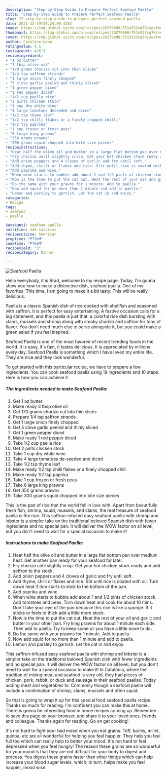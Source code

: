 ```yaml
---
description: "Step-by-Step Guide to Prepare Perfect Seafood Paella"
title: "Step-by-Step Guide to Prepare Perfect Seafood Paella"
slug: 15-step-by-step-guide-to-prepare-perfect-seafood-paella
date: 2021-12-19T20:24:09.435Z
image: https://img-global.cpcdn.com/recipes/26279698/751x532cq70/seafood-paella-recipe-main-photo.jpg
thumbnail: https://img-global.cpcdn.com/recipes/26279698/751x532cq70/seafood-paella-recipe-main-photo.jpg
cover: https://img-global.cpcdn.com/recipes/26279698/751x532cq70/seafood-paella-recipe-main-photo.jpg
author: Caroline Lowe
ratingvalue: 4.5
reviewcount: 42613
recipeingredient:
- "1 oz butter"
- "3 tbsp olive oil"
- "170 grams chorizo cut into thin slices"
- "1/4 tsp saffron strands"
- "1 large onion finely chopped"
- "5 clove garlic peeled and thinly sliced"
- "1 green pepper diced"
- "1 red pepper diced"
- "1/2 cup paella rice"
- "2 pints chicken stock"
- "1 cup dry white wine"
- "4 large tomatoes deseeded and diced"
- "1/2 tsp thyme leaf"
- "1/2 tsp chilli flakes or a finely chopped chilli"
- "1/2 tsp paprika"
- "1 cup frozen or fresh peas"
- "6 large king prawns"
- "350 grams prawns"
- "300 grams squid chopped into bite size pieces"
recipeinstructions:
- "Heat half the olive oil and butter in a large flat bottom pan over medium heat. Get another pan ready for your seafood for later."
- "Fry chorizo until slightly crisp. Get your hot chicken stock ready and add saffron to the stock."
- "Add onion peppers and 4 cloves of garlic and fry until soft."
- "Add thyme, chilli or flakes and rice. Stir until rice is coated with oil. Turn down heat if rice starts to stick to the bottom of the pan."
- "Add paprika and wine."
- "When wine starts to bubble add about 1 and 1/2 pints of chicken stock. Add tomatoes and peas. Turn down heat and cook for about 10 mins. Don&#39;t take your eye of the pan because this rice is like a sponge. If it sticks or feels to thick add a little more stock."
- "Now is the time to put the cat out. Heat the rest of your oil and garlic and butter in your other pan. Fry king prawns for about 1 minute each side. Then add to paella. Try to keep some oil you have a little more to do."
- "Do the same with your prawns for 1 minute. Add to paella."
- "Now add squid for no more than 1 minute and add to paella."
- "Lemon and parsley to garnish. Let the cat in and enjoy."
categories:
- Recipe
tags:
- seafood
- paella

katakunci: seafood paella 
nutrition: 244 calories
recipecuisine: American
preptime: "PT34M"
cooktime: "PT60M"
recipeyield: "3"
recipecategory: Dinner

---
```



![Seafood Paella](https://img-global.cpcdn.com/recipes/26279698/751x532cq70/seafood-paella-recipe-main-photo.jpg)

Hello everybody, it is Brad, welcome to my recipe page. Today, I'm gonna show you how to make a distinctive dish, seafood paella. One of my favorites. This time, I am going to make it a bit tasty. This will be really delicious.

Paella is a classic Spanish dish of rice cooked with shellfish and seasoned with saffron. It is perfect for easy entertaining. A festive occasion calls for a big statement, and this paella is just that: a colorful rice dish bursting with clams, mussels and shrimp along with smoky chorizo and saffron for tons of flavor. You don&#39;t need much else to serve alongside it, but you could make a green salad if you feel inspired.

Seafood Paella is one of the most favored of recent trending foods in the world. It is easy, it's fast, it tastes delicious. It is appreciated by millions every day. Seafood Paella is something which I have loved my entire life. They are nice and they look wonderful.


To get started with this particular recipe, we have to prepare a few ingredients. You can cook seafood paella using 19 ingredients and 10 steps. Here is how you can achieve it.

<!--inarticleads1-->

##### The ingredients needed to make Seafood Paella:

1. Get 1 oz butter
1. Make ready 3 tbsp olive oil
1. Get 170 grams chorizo cut into thin slices
1. Prepare 1/4 tsp saffron strands
1. Get 1 large onion finely chopped
1. Get 5 clove garlic peeled and thinly sliced
1. Get 1 green pepper diced
1. Make ready 1 red pepper diced
1. Take 1/2 cup paella rice
1. Get 2 pints chicken stock
1. Take 1 cup dry white wine
1. Take 4 large tomatoes de-seeded and diced
1. Take 1/2 tsp thyme leaf
1. Make ready 1/2 tsp chilli flakes or a finely chopped chilli
1. Make ready 1/2 tsp paprika
1. Take 1 cup frozen or fresh peas
1. Take 6 large king prawns
1. Get 350 grams prawns
1. Take 300 grams squid chopped into bite size pieces


This is the pan of rice that the world fell in love with. Apart from beautifully fresh fish, shrimp, squid, mussels, and clams, the real treasure of seafood paella is the rice. This saffron-infused easy seafood paella with shrimp and lobster is a simpler take on the traditional beloved Spanish dish with fewer ingredients and no special pan. It will deliver the WOW factor on all level, but you don&#39;t need to wait for a special occasion to make it! 

<!--inarticleads2-->

##### Instructions to make Seafood Paella:

1. Heat half the olive oil and butter in a large flat bottom pan over medium heat. Get another pan ready for your seafood for later.
1. Fry chorizo until slightly crisp. Get your hot chicken stock ready and add saffron to the stock.
1. Add onion peppers and 4 cloves of garlic and fry until soft.
1. Add thyme, chilli or flakes and rice. Stir until rice is coated with oil. Turn down heat if rice starts to stick to the bottom of the pan.
1. Add paprika and wine.
1. When wine starts to bubble add about 1 and 1/2 pints of chicken stock. Add tomatoes and peas. Turn down heat and cook for about 10 mins. Don&#39;t take your eye of the pan because this rice is like a sponge. If it sticks or feels to thick add a little more stock.
1. Now is the time to put the cat out. Heat the rest of your oil and garlic and butter in your other pan. Fry king prawns for about 1 minute each side. Then add to paella. Try to keep some oil you have a little more to do.
1. Do the same with your prawns for 1 minute. Add to paella.
1. Now add squid for no more than 1 minute and add to paella.
1. Lemon and parsley to garnish. Let the cat in and enjoy.


This saffron-infused easy seafood paella with shrimp and lobster is a simpler take on the traditional beloved Spanish dish with fewer ingredients and no special pan. It will deliver the WOW factor on all level, but you don&#39;t need to wait for a special occasion to make it! In Catalonia, where the tradition of mixing meat and seafood is very old, they had pieces of chicken, pork, rabbit, or duck and sausage in their seafood paellas. Today adding meat and vegetables to. Commonly though a seafood paella will include a combination of shrimp, clams, mussels and often squid. 

So that is going to wrap it up for this special food seafood paella recipe. Thanks so much for reading. I'm confident you can make this at home. There is gonna be interesting food in home recipes coming up. Remember to save this page on your browser, and share it to your loved ones, friends and colleague. Thanks again for reading. Go on get cooking!

It's not hard to fight your bad mood when you eat grains. Teff, barley, millet, quinoa, etc are all wonderful for helping you feel happier. They help you feel full too which can really help to better your mood. It's not hard to feel depressed when you feel hungry! The reason these grains are so wonderful for your mood is that they are not difficult for your body to digest and process. You digest these grains faster than other things which can help increase your blood sugar levels, which, in turn, helps make you feel happier, mood wise.
